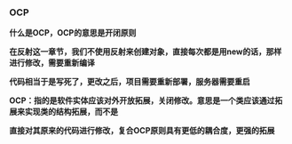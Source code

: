 ### OCP

**什么是OCP，OCP的意思是开闭原则**

**在反射这一章节，我们不使用反射来创建对象，直接每次都是用new的话，那样进行修改，需要重新编译**

**代码相当于是写死了，更改之后，项目需要重新部署，服务器需要重启**



**OCP：指的是软件实体应该对外开放拓展，关闭修改。意思是一个类应该通过拓展来实现类的结构拓展，而不是**

**直接对其原来的代码进行修改，复合OCP原则具有更低的耦合度，更强的拓展**

